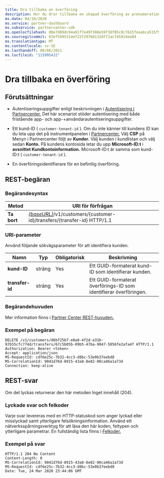 ```yaml
---
title: Dra tillbaka en överföring
description: Hur du drar tillbaka en skapad överföring av prenumerationer för en kund.
ms.date: 04/10/2020
ms.service: partner-dashboard
ms.subservice: partnercenter-sdk
ms.openlocfilehash: 80e7d89dc94a91f7e49f388e59f30f85c0c7615feaabca515f90064e1f4673fb
ms.sourcegitcommit: 63ef5995314ef22f29768132dff2acf45914ea84
ms.translationtype: MT
ms.contentlocale: sv-SE
ms.lasthandoff: 08/06/2021
ms.locfileid: "115995432"
---
```

# <a name="withdraw-a-transfer"></a>Dra tillbaka en överföring

## <a name="prerequisites"></a>Förutsättningar

- Autentiseringsuppgifter enligt beskrivningen i [Autentisering i Partnercenter.](partner-center-authentication.md) Det här scenariot stöder autentisering med både fristående app- och app-+användarautentiseringsuppgifter.

- Ett kund-ID ( `customer-tenant-id` ). Om du inte känner till kundens ID kan du leta upp det på instrumentpanelen i [Partnercenter.](https://partner.microsoft.com/dashboard) Välj **CSP** på Menyn i Partnercenter följt av **Kunder.** Välj kunden i kundlistan och välj sedan **Konto.** På kundens kontosida letar du upp **Microsoft-ID:t** i **avsnittet Kundkontoinformation.** Microsoft-ID:t är samma som kund-ID:t ( `customer-tenant-id` ).

- En överföringsidentifierare för en befintlig överföring.

## <a name="rest-request"></a>REST-begäran

### <a name="request-syntax"></a>Begärandesyntax

| Metod    | URI för förfrågan                                                                                                 |
|-----------|-------------------------------------------------------------------------------------------------------------|
| **Ta bort**| [*{baseURL}*](partner-center-rest-urls.md)/v1/customers/{customer-id}/transfers/{transfer-id} HTTP/1.1      |

### <a name="uri-parameter"></a>URI-parameter

Använd följande sökvägsparameter för att identifiera kunden.

| Namn            | Typ     | Obligatorisk | Beskrivning                                                            |
|-----------------|----------|----------|------------------------------------------------------------------------|
| **kund-ID** | sträng   | Yes      | Ett GUID-formaterat kund-ID som identifierar kunden.             |
| **transfer-id** | sträng   | Yes      | Ett GUID-formaterat överförings-ID som identifierar överföringen.             |

### <a name="request-headers"></a>Begärandehuvuden

Mer information finns i [Partner Center REST-huvuden.](headers.md)

### <a name="request-example"></a>Exempel på begäran

```http
DELETE /v1/customers/d6bf25b7-e0a8-4f2d-a31b-97b55cfc774d/transfers/67c5b05b-09b5-47ba-9047-5056fe2afa4f HTTP/1.1
Authorization: Bearer <token>
Accept: application/json
MS-RequestId: cdf6e25c-7b32-4cc3-d8bc-53e0b37eebd8
MS-CorrelationId: 9041d76d-8915-43a8-8e82-00ca46a1a73d
Connection: keep-alive
```

## <a name="rest-response"></a>REST-svar

Om det lyckas returnerar den här metoden Inget innehåll (204).

### <a name="response-success-and-error-codes"></a>Lyckade svar och felkoder

Varje svar levereras med en HTTP-statuskod som anger lyckad eller misslyckad samt ytterligare felsökningsinformation. Använd ett nätverksspårningsverktyg för att läsa den här koden, feltypen och ytterligare parametrar. En fullständig lista finns i [Felkoder.](error-codes.md)

### <a name="response-example"></a>Exempel på svar

```http
HTTP/1.1 204 No Content
Content-Length: 0
MS-CorrelationId: 9041d76d-8915-43a8-8e82-00ca46a1a73d
MS-RequestId: cdf6e25c-7b32-4cc3-d8bc-53e0b37eebd8
Date: Tue, 24 Mar 2020 23:44:06 GMT
```
